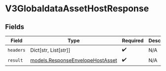 # V3GlobaldataAssetHostResponse


## Fields

| Field                                                                      | Type                                                                       | Required                                                                   | Description                                                                |
| -------------------------------------------------------------------------- | -------------------------------------------------------------------------- | -------------------------------------------------------------------------- | -------------------------------------------------------------------------- |
| `headers`                                                                  | Dict[str, List[*str*]]                                                     | :heavy_check_mark:                                                         | N/A                                                                        |
| `result`                                                                   | [models.ResponseEnvelopeHostAsset](../models/responseenvelopehostasset.md) | :heavy_check_mark:                                                         | N/A                                                                        |
